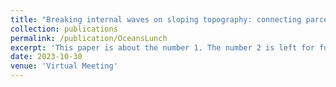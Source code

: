 ```yaml
---
title: "Breaking internal waves on sloping topography: connecting parcel displacements to overturn size, interior-boundary exchanges, and mixing" % Project
collection: publications
permalink: /publication/OceansLunch
excerpt: 'This paper is about the number 1. The number 2 is left for future work.'
date: 2023-10-30
venue: 'Virtual Meeting'
---
```

